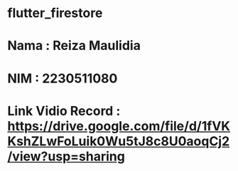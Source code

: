 # flutter_firestore
# Nama : Reiza Maulidia
# NIM : 2230511080
# Link Vidio Record : https://drive.google.com/file/d/1fVKKshZLwFoLuik0Wu5tJ8c8U0aoqCj2/view?usp=sharing
